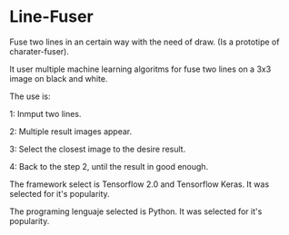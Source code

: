 # Line-Fuser
Fuse two lines in an certain way with the need of draw. (Is a prototipe of charater-fuser).

It user multiple machine learning algoritms for fuse two lines on a 3x3 image on black and white.

The use is: 

1: Inmput two lines.

2: Multiple result images appear.

3: Select the closest image to the desire result.

4: Back to the step 2, until the result in good enough.

The framework select is Tensorflow 2.0 and Tensorflow Keras. It was selected for it's popularity.

The programing lenguaje selected is Python. It was selected for it's popularity.
